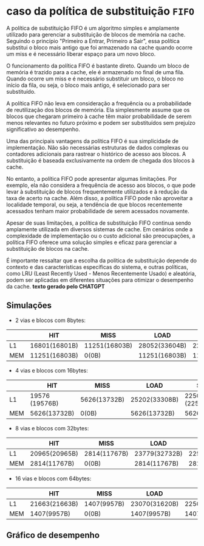 # caso da política de substituição `FIFO`

A política de substituição FIFO é um algoritmo simples e amplamente utilizado para gerenciar a substituição de blocos de memória na cache. Seguindo o princípio "Primeiro a Entrar, Primeiro a Sair", essa política substitui o bloco mais antigo que foi armazenado na cache quando ocorre um miss e é necessário liberar espaço para um novo bloco.

O funcionamento da política FIFO é bastante direto. Quando um bloco de memória é trazido para a cache, ele é armazenado no final de uma fila. Quando ocorre um miss e é necessário substituir um bloco, o bloco no início da fila, ou seja, o bloco mais antigo, é selecionado para ser substituído.

A política FIFO não leva em consideração a frequência ou a probabilidade de reutilização dos blocos de memória. Ela simplesmente assume que os blocos que chegaram primeiro à cache têm maior probabilidade de serem menos relevantes no futuro próximo e podem ser substituídos sem prejuízo significativo ao desempenho.

Uma das principais vantagens da política FIFO é sua simplicidade de implementação. Não são necessárias estruturas de dados complexas ou contadores adicionais para rastrear o histórico de acesso aos blocos. A substituição é baseada exclusivamente na ordem de chegada dos blocos à cache.

No entanto, a política FIFO pode apresentar algumas limitações. Por exemplo, ela não considera a frequência de acesso aos blocos, o que pode levar à substituição de blocos frequentemente utilizados e à redução da taxa de acerto na cache. Além disso, a política FIFO pode não aproveitar a localidade temporal, ou seja, a tendência de que blocos recentemente acessados tenham maior probabilidade de serem acessados novamente.

Apesar de suas limitações, a política de substituição FIFO continua sendo amplamente utilizada em diversos sistemas de cache. Em cenários onde a complexidade de implementação ou o custo adicional são preocupações, a política FIFO oferece uma solução simples e eficaz para gerenciar a substituição de blocos na cache.

É importante ressaltar que a escolha da política de substituição depende do contexto e das características específicas do sistema, e outras políticas, como LRU (Least Recently Used - Menos Recentemente Usado) e aleatória, podem ser aplicadas em diferentes situações para otimizar o desempenho da cache.
**texto gerado pelo CHATGPT**

## Simulações

- 2 vias e blocos com 8bytes:

| |     HIT     | MISS        | LOAD        | STORE       | EVICT       |
| ---- | ----------- | ----        | ----        | -----       | -----       |
|  L1  |16801(16801B)|11251(16803B)|28052(33604B)|22500(22500B)|11251(22502B)|
|  MEM |11251(16803B)|0(0B)|11251(16803B)|11251(16803B)|0(0B)|

- 4 vias e blocos com 16bytes:

| |     HIT     | MISS        | LOAD        | STORE       | EVICT       |
| ---- | ----------- | ----        | ----        | -----       | -----       |
|  L1  |19576 (19576B)|5626(13732B)|25202(33308B)|22500 (22500B)|5626(22504B)|
|  MEM |5626(13732B)|0(0B)|5626(13732B)|5626(22504B)|0(0B)|

- 8 vias e blocos com 32bytes:

| |     HIT     | MISS        | LOAD        | STORE       | EVICT       |
| ---- | ----------- | ----        | ----        | -----       | -----       |
|  L1  |20965(20965B)|2814(11767B)|23779(32732B)|22500(22500B)|2814(22512B)|
|  MEM |2814(11767B)|0(0B)|2814(11767B)|2814(22512B)|0(0B)|

- 16 vias e blocos com 64bytes:

| |     HIT     | MISS        | LOAD        | STORE       | EVICT       |
| ---- | ----------- | ----        | ----        | -----       | -----       |
|  L1  |21663(21663B)|1407(9957B)|23070(31620B)|22500(22500B)|1407(22512B)|
|  MEM |1407(9957B)|0(0B)|1407(9957B)|1407(22512B)|0(0B)|

## Gráfico de desempenho


